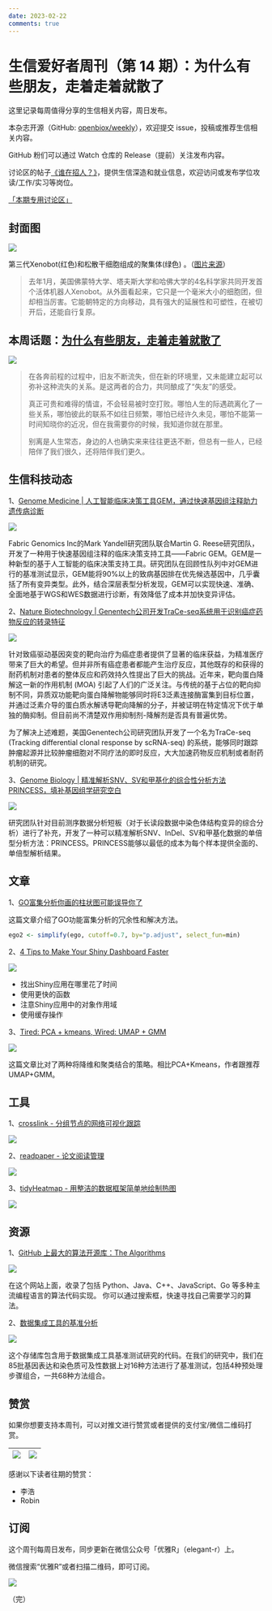 ```yaml
---
date: 2023-02-22
comments: true
---
```


# 生信爱好者周刊（第 14 期）：为什么有些朋友，走着走着就散了

这里记录每周值得分享的生信相关内容，周日发布。

本杂志开源（GitHub: [openbiox/weekly](https://github.com/openbiox/weekly)），欢迎提交 issue，投稿或推荐生信相关内容。

GitHub 粉们可以通过 Watch 仓库的 Release（提前）关注发布内容。

讨论区的帖子[《谁在招人？》](https://github.com/openbiox/weekly/issues/2)，提供生信深造和就业信息，欢迎访问或发布学位攻读/工作/实习等岗位。

[「本期专用讨论区」](https://github.com/openbiox/weekly/issues/374)

## 封面图

![](https://gitee.com/ShixiangWang/ImageCollection/raw/master/2021-12-26/1640522450525-image.png)


第三代Xenobot(红色)和松散干细胞组成的聚集体(绿色) 。（[图片来源](https://mp.weixin.qq.com/s/ofgiKEyVSZ965hswKT1rtA)）

> 去年1月，美国佛蒙特大学、塔夫斯大学和哈佛大学的4名科学家共同开发首个活体机器人Xenobot。从外面看起来，它只是一个毫米大小的细胞团，但却相当厉害。它能朝特定的方向移动，具有强大的延展性和可塑性，在被切开后，还能自行复原。


## 本周话题：[为什么有些朋友，走着走着就散了](https://mp.weixin.qq.com/s/Q-EVrYONuj3iypiOb4qw1g)


![](https://gitee.com/ShixiangWang/ImageCollection/raw/master/2021-12-26/1640522370962-image.png)

>在各奔前程的过程中，旧友不断流失，但在新的环境里，又未能建立起可以弥补这种流失的关系。是这两者的合力，共同酿成了“失友”的感受。
>
>真正可贵和难得的情谊，不会轻易被时空打败。哪怕人生的际遇疏离化了一些关系，哪怕彼此的联系不如往日频繁，哪怕已经许久未见，哪怕不能第一时间知晓你的近况，但在我需要你的时候，我知道你就在那里。
>
>别离是人生常态，身边的人也确实来来往往更迭不断，但总有一些人，已经陪伴了我们很久，还将陪伴我们更久。


## 生信科技动态

1、[Genome Medicine | 人工智能临床决策工具GEM，通过快速基因组注释助力遗传病诊断](https://mp.weixin.qq.com/s/qSqpEpRqQOK1XcduuMYAEw)


![](https://gitee.com/ShixiangWang/ImageCollection/raw/master/2021-12-26/1640521870171-image.png)

Fabric Genomics Inc的Mark Yandell研究团队联合Martin G. Reese研究团队，开发了一种用于快速基因组注释的临床决策支持工具——Fabric GEM。GEM是一种新型的基于人工智能的临床决策支持工具。研究团队在回顾性队列中对GEM进行的基准测试显示，GEM能将90%以上的致病基因排在优先候选基因中，几乎囊括了所有变异类型。此外，结合深层表型分析发现，GEM可以实现快速、准确、全面地基于WGS和WES数据进行诊断，有效降低了成本并加快变异评估。 

2、[Nature Biotechnology | Genentech公司开发TraCe-seq系统用于识别癌症药物反应的转录特征](https://mp.weixin.qq.com/s/OUMbfVLvblQOE30rt0SdVw)


![](https://gitee.com/ShixiangWang/ImageCollection/raw/master/2021-12-26/1640521992172-image.png)

针对致癌驱动基因突变的靶向治疗为癌症患者提供了显著的临床获益，为精准医疗带来了巨大的希望。但并非所有癌症患者都能产生治疗反应，其他既存的和获得的耐药机制对患者的整体反应和药效持久性提出了巨大的挑战。近年来，靶向蛋白降解这一新的作用机制 (MOA) 引起了人们的广泛关注。与传统的基于占位的靶向抑制不同，异质双功能靶向蛋白降解物能够同时将E3泛素连接酶富集到目标位置，并通过泛素介导的蛋白质水解诱导靶向降解的分子，并被证明在特定情况下优于单独的酶抑制。但目前尚不清楚双作用抑制剂-降解剂是否具有普遍优势。 

为了解决上述难题，美国Genentech公司研究团队开发了一个名为TraCe-seq (Tracking differential clonal response by scRNA-seq) 的系统，能够同时跟踪肿瘤起源并比较肿瘤细胞对不同疗法的即时反应，大大加速药物反应机制或者耐药机制的研究。

3、[Genome Biology | 精准解析SNV、SV和甲基化的综合性分析方法PRINCESS，填补基因组学研究空白](https://github.com/openbiox/weekly/issues/173)


![](https://gitee.com/ShixiangWang/ImageCollection/raw/master/2021-12-26/1640522190392-image.png)

研究团队针对目前测序数据分析短板（对于长读段数据中染色体结构变异的综合分析）进行了补充，开发了一种可以精准解析SNV、InDel、SV和甲基化数据的单倍型分析方法：PRINCESS。PRINCESS能够以最低的成本为每个样本提供全面的、单倍型解析结果。


## 文章

1、[GO富集分析你画的柱状图可能误导你了](https://mp.weixin.qq.com/s/6sHM3caX2gGGfLlBaLrmAQ)

这篇文章介绍了GO功能富集分析的冗余性和解决方法。

```r
ego2 <- simplify(ego, cutoff=0.7, by="p.adjust", select_fun=min)
```

2、[4 Tips to Make Your Shiny Dashboard Faster](https://www.rstudio.com/blog/4-tips-to-make-your-shiny-dashboard-faster/)

![](https://gitee.com/ShixiangWang/ImageCollection/raw/master/2021-12-26/1640521359944-image.png)

- 找出Shiny应用在哪里花了时间
- 使用更快的函数
- 注意Shiny应用中的对象作用域
- 使用缓存操作

3、[Tired: PCA + kmeans, Wired: UMAP + GMM](https://www.rstudio.com/blog/4-tips-to-make-your-shiny-dashboard-faster/)


![](https://gitee.com/ShixiangWang/ImageCollection/raw/master/2021-12-26/1640521681625-image.png)

这篇文章比对了两种将降维和聚类结合的策略。相比PCA+Kmeans，作者跟推荐UMAP+GMM。

## 工具

1、[crosslink - 分组节点的网络可视化跟踪](https://github.com/zzwch/crosslink)


![](https://gitee.com/ShixiangWang/ImageCollection/raw/master/2021-12-26/1640522698055-image.png)

2、[readpaper - 论文阅读管理](https://mp.weixin.qq.com/s/xc5rTytLwEWXoW5pnBxIdA)


![](https://gitee.com/ShixiangWang/ImageCollection/raw/master/2021-12-26/1640522769577-image.png)

3、[tidyHeatmap - 用整洁的数据框架简单地绘制热图](https://github.com/stemangiola/tidyHeatmap)


![](https://gitee.com/ShixiangWang/ImageCollection/raw/master/2021-12-26/1640522845626-image.png)


## 资源

1、[GitHub 上最大的算法开源库：The Algorithms](https://the-algorithms.com/zh_Hans)


![](https://gitee.com/ShixiangWang/ImageCollection/raw/master/2021-12-26/1640521004771-image.png)

在这个网站上面，收录了包括 Python、Java、C++、JavaScript、Go 等多种主流编程语言的算法代码实现。
你可以通过搜索框，快速寻找自己需要学习的算法。

2、[数据集成工具的基准分析](https://github.com/theislab/scib)


![](https://gitee.com/ShixiangWang/ImageCollection/raw/master/2021-12-26/1640521183422-image.png)


这个存储库包含用于数据集成工具基准测试研究的代码。在我们的研究中，我们在85批基因表达和染色质可及性数据上对16种方法进行了基准测试，包括4种预处理步骤组合，一共68种方法组合。


## 赞赏

如果你想要支持本周刊，可以对推文进行赞赏或者提供的支付宝/微信二维码打赏。

| ![](https://gitee.com/ShixiangWang/ImageCollection/raw/master/png/202109171440597.jpg) | ![](https://gitee.com/ShixiangWang/ImageCollection/raw/master/png/202109171440452.jpg) |
| ------------------------------------------------------------ | ------------------------------------------------------------ |

感谢以下读者往期的赞赏：

- 李浩
- Robin

## 订阅

这个周刊每周日发布，同步更新在微信公众号「优雅R」（elegant-r）上。

微信搜索“优雅R”或者扫描二维码，即可订阅。

![](https://gitee.com/ShixiangWang/ImageCollection/raw/master/png/202109101438292.jpg)

（完）

